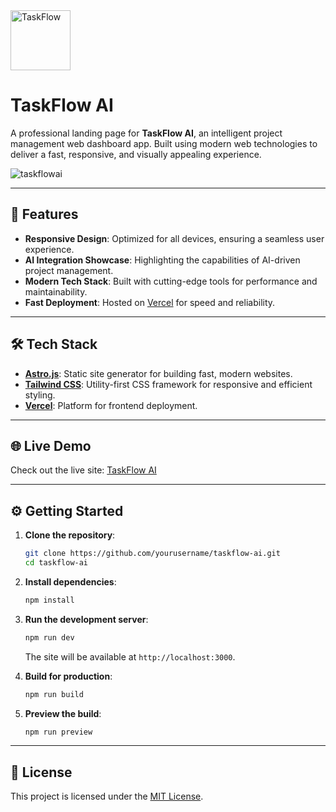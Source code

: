 <img src="https://github.com/user-attachments/assets/cdf56969-4d9f-4fdf-859b-7ce5fc27d9e9" alt="TaskFlow" width="96" />

# TaskFlow AI

A professional landing page for **TaskFlow AI**, an intelligent project management web dashboard app. Built using modern web technologies to deliver a fast, responsive, and visually appealing experience.

![taskflowai](https://github.com/user-attachments/assets/06d72931-2374-4304-9b53-57d5beb81517)

---

## 🚀 Features

- **Responsive Design**: Optimized for all devices, ensuring a seamless user experience.
- **AI Integration Showcase**: Highlighting the capabilities of AI-driven project management.
- **Modern Tech Stack**: Built with cutting-edge tools for performance and maintainability.
- **Fast Deployment**: Hosted on [Vercel](https://vercel.com/) for speed and reliability.

---

## 🛠️ Tech Stack

- **[Astro.js](https://astro.build/)**: Static site generator for building fast, modern websites.
- **[Tailwind CSS](https://tailwindcss.com/)**: Utility-first CSS framework for responsive and efficient styling.
- **[Vercel](https://vercel.com/)**: Platform for frontend deployment.

---

## 🌐 Live Demo

Check out the live site: [TaskFlow AI](https://taskflowai.vercel.app/)

---

## ⚙️ Getting Started

1. **Clone the repository**:
   ```bash
   git clone https://github.com/yourusername/taskflow-ai.git
   cd taskflow-ai
   ```

2. **Install dependencies**:
   ```bash
   npm install
   ```

3. **Run the development server**:
   ```bash
   npm run dev
   ```
   The site will be available at `http://localhost:3000`.

4. **Build for production**:
   ```bash
   npm run build
   ```

5. **Preview the build**:
   ```bash
   npm run preview
   ```

---

## 📄 License

This project is licensed under the [MIT License](LICENSE).
